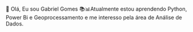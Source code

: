 👋 Olá, Eu sou Gabriel Gomes
📚📊Atualmente estou aprendendo Python, Power Bi e Geoprocessamento e me interesso pela área de Análise de Dados.

<!---
gabriel2gomes/gabriel2gomes is a ✨ special ✨ repository because its `README.md` (this file) appears on your GitHub profile.
You can click the Preview link to take a look at your changes.
--->
